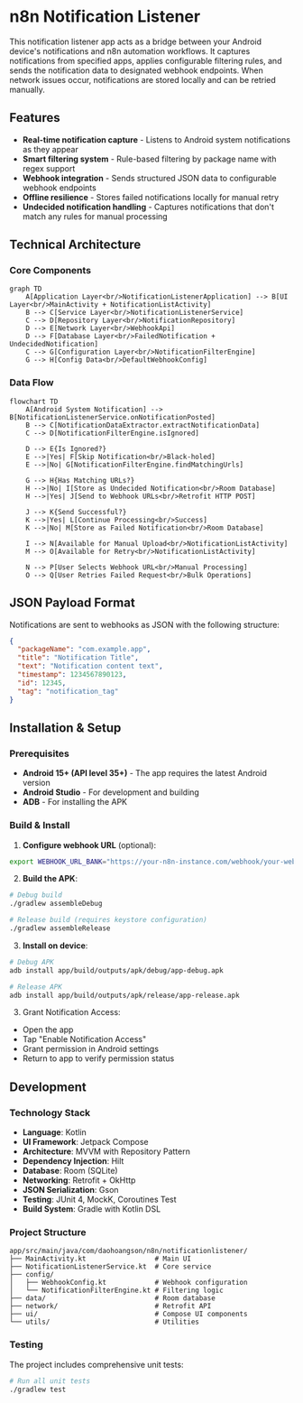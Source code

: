 # n8n Notification Listener

This notification listener app acts as a bridge between your Android device's notifications and n8n automation workflows. It captures notifications from specified apps, applies configurable filtering rules, and sends the notification data to designated webhook endpoints. When network issues occur, notifications are stored locally and can be retried manually.

## Features

- **Real-time notification capture** - Listens to Android system notifications as they appear
- **Smart filtering system** - Rule-based filtering by package name with regex support
- **Webhook integration** - Sends structured JSON data to configurable webhook endpoints
- **Offline resilience** - Stores failed notifications locally for manual retry
- **Undecided notification handling** - Captures notifications that don't match any rules for manual processing

## Technical Architecture

### Core Components

```mermaid
graph TD
    A[Application Layer<br/>NotificationListenerApplication] --> B[UI Layer<br/>MainActivity + NotificationListActivity]
    B --> C[Service Layer<br/>NotificationListenerService]
    C --> D[Repository Layer<br/>NotificationRepository]
    D --> E[Network Layer<br/>WebhookApi]
    D --> F[Database Layer<br/>FailedNotification + UndecidedNotification]
    C --> G[Configuration Layer<br/>NotificationFilterEngine]
    G --> H[Config Data<br/>DefaultWebhookConfig]
```

### Data Flow

```mermaid
flowchart TD
    A[Android System Notification] --> B[NotificationListenerService.onNotificationPosted]
    B --> C[NotificationDataExtractor.extractNotificationData]
    C --> D[NotificationFilterEngine.isIgnored]

    D --> E{Is Ignored?}
    E -->|Yes| F[Skip Notification<br/>Black-holed]
    E -->|No| G[NotificationFilterEngine.findMatchingUrls]

    G --> H{Has Matching URLs?}
    H -->|No| I[Store as Undecided Notification<br/>Room Database]
    H -->|Yes| J[Send to Webhook URLs<br/>Retrofit HTTP POST]

    J --> K{Send Successful?}
    K -->|Yes| L[Continue Processing<br/>Success]
    K -->|No| M[Store as Failed Notification<br/>Room Database]

    I --> N[Available for Manual Upload<br/>NotificationListActivity]
    M --> O[Available for Retry<br/>NotificationListActivity]

    N --> P[User Selects Webhook URL<br/>Manual Processing]
    O --> Q[User Retries Failed Request<br/>Bulk Operations]
```

## JSON Payload Format

Notifications are sent to webhooks as JSON with the following structure:

```json
{
  "packageName": "com.example.app",
  "title": "Notification Title",
  "text": "Notification content text",
  "timestamp": 1234567890123,
  "id": 12345,
  "tag": "notification_tag"
}
```

## Installation & Setup

### Prerequisites

- **Android 15+ (API level 35+)** - The app requires the latest Android version
- **Android Studio** - For development and building
- **ADB** - For installing the APK

### Build & Install

1. **Configure webhook URL** (optional):

```bash
export WEBHOOK_URL_BANK="https://your-n8n-instance.com/webhook/your-webhook-id"
```

2. **Build the APK**:

```bash
# Debug build
./gradlew assembleDebug

# Release build (requires keystore configuration)
./gradlew assembleRelease
```

3. **Install on device**:

```bash
# Debug APK
adb install app/build/outputs/apk/debug/app-debug.apk

# Release APK
adb install app/build/outputs/apk/release/app-release.apk
```

3. Grant Notification Access:

- Open the app
- Tap "Enable Notification Access"
- Grant permission in Android settings
- Return to app to verify permission status

## Development

### Technology Stack

- **Language**: Kotlin
- **UI Framework**: Jetpack Compose
- **Architecture**: MVVM with Repository Pattern
- **Dependency Injection**: Hilt
- **Database**: Room (SQLite)
- **Networking**: Retrofit + OkHttp
- **JSON Serialization**: Gson
- **Testing**: JUnit 4, MockK, Coroutines Test
- **Build System**: Gradle with Kotlin DSL

### Project Structure

```
app/src/main/java/com/daohoangson/n8n/notificationlistener/
├── MainActivity.kt                 # Main UI
├── NotificationListenerService.kt  # Core service
├── config/
│   ├── WebhookConfig.kt            # Webhook configuration
│   └── NotificationFilterEngine.kt # Filtering logic
├── data/                           # Room database
├── network/                        # Retrofit API
├── ui/                             # Compose UI components
└── utils/                          # Utilities
```

### Testing

The project includes comprehensive unit tests:

```bash
# Run all unit tests
./gradlew test
```
